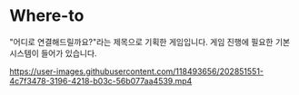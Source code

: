 # Where-to
"어디로 연결해드릴까요?"라는 제목으로 기획한 게임입니다. 게임 진행에 필요한 기본 시스템이 들어가 있습니다.



https://user-images.githubusercontent.com/118493656/202851551-4c7f3478-3196-4218-b03c-56b077aa4539.mp4

